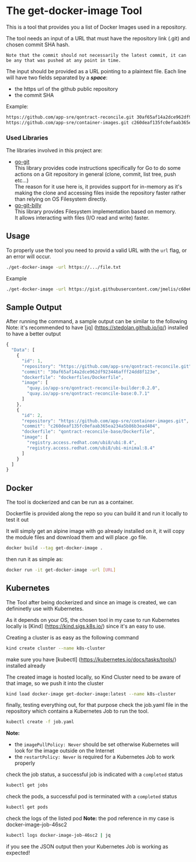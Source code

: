 # The get-docker-image Tool
This is a tool that provides you a list of Docker Images used in a repository.

The tool needs an input of a URL that must have the repository link (.git) and chosen commit SHA hash.

`Note that the commit should not necessarily the latest commit, it can be any that was pushed at any point in time.`

The input should be provided as a URL pointing to a plaintext file. Each line will have two fields separated by a **_space_**:
- the https url of the github public repository
- the commit SHA

Example:
```bash
https://github.com/app-sre/qontract-reconcile.git 30af65af14a2dce962df923446afff24dd8f123e
https://github.com/app-sre/container-images.git c260deaf135fc0efaab365ea234a5b86b3ead404
```

### Used Libraries
The libraries involved in this project are:
* [go-git](https://github.com/go-git/go-git/) <br/>
  This library provides code instructions specifically for Go to do some actions on a Git repository in general (clone, commit, list tree, push etc...) <br/>
  The reason for it use here is, it provides support for in-memory as it's making the clone and accessing files inside the repository faster rather than relying on OS Filesystem directly. <br/>
* [go-git-billy](https://github.com/go-git/go-billy) <br/>
  This library provides Filesystem implementation based on memory. <br/>
  It allows interacting with files (I/O read and write) faster.

## Usage
To properly use the tool you need to provid a valid URL with the `url` flag, or an error will occur.
```bash
./get-docker-image -url https://.../file.txt
```

Example
```bash
./get-docker-image -url https://gist.githubusercontent.com/jmelis/c60e61a893248244dc4fa12b946585c4/raw/25d39f67f2405330a6314cad64fac423a171162c/sources.txt
```

## Sample Output
After running the command, a sample output can be similar to the following
Note: it's recommended to have [jq] (https://stedolan.github.io/jq/) installed to have a better output

```javascript
{
  "Data": [
    {
      "id": 1,
      "repository": "https://github.com/app-sre/qontract-reconcile.git",
      "commit": "30af65af14a2dce962df923446afff24dd8f123e",
      "dockerfile": "dockerfiles/Dockerfile",
      "image": [
        "quay.io/app-sre/qontract-reconcile-builder:0.2.0",
        "quay.io/app-sre/qontract-reconcile-base:0.7.1"
      ]
    },
    {
      "id": 2,
      "repository": "https://github.com/app-sre/container-images.git",
      "commit": "c260deaf135fc0efaab365ea234a5b86b3ead404",
      "dockerfile": "qontract-reconcile-base/Dockerfile",
      "image": [
        "registry.access.redhat.com/ubi8/ubi:8.4",
        "registry.access.redhat.com/ubi8/ubi-minimal:8.4"
      ]
    }
  ]
}
```

## Docker
The tool is dockerized and can be run as a container.

Dockerfile is provided along the repo so you can build it and run it locally to test it out

It will simply get an alpine image with go already installed on it, it will copy the module files and download them and will place .go file.


```bash
docker build --tag get-docker-image .
```

then run it as simple as:
```bash
docker run -it get-docker-image -url [URL]
```


## Kubernetes
The Tool after being dockerized and since an image is created, we can defininetly use with Kubernetes.

As it depends on your OS, the chosen tool in my case to run Kubernetes locally is [Kind] (https://kind.sigs.k8s.io/) since it's an easy to use.

Creating a cluster is as easy as the following command
```bash
kind create cluster --name k8s-cluster
```

make sure you have [kubectl] (https://kubernetes.io/docs/tasks/tools/) installed already

The created image is hosted locally, so Kind Cluster need to be aware of that image, so we push it into the cluster
```bash
kind load docker-image get-docker-image:latest --name k8s-cluster
```


finally, testing everything out, for that purpose check the job.yaml file in the repository which contains a Kubernetes Job to run the tool.

```bash
kubectl create -f job.yaml
```

**Note:**
- the `imagePullPolicy: Never` should be set otherwise Kubernetes will look for the image outside on the Internet
- the `restartPolicy: Never` is required for a Kubernetes Job to work properly

check the job status, a successful job is indicated with a `completed` status
```bash
kubectl get jobs
```

check the pods, a successful pod is terminated with a `completed` status
```bash
kubectl get pods
```

check the logs of the listed pod
**Note:**
the pod reference in my case is docker-image-job-46sc2
```bash
kubectl logs docker-image-job-46sc2 | jq
```

if you see the JSON output then your Kubernetes Job is working as expected!